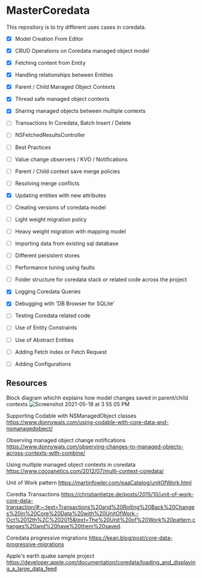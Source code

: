 # MasterCoredata
This repository is to try different uses cases in coredata.

- [x] Model Creation From Editor

- [x] CRUD Operations on Coredata managed object model

- [x] Fetching content from Entity

- [x] Handling relationships between Entities

- [x] Parent / Child Managed Object Contexts

- [x] Thread safe managed object contexts

- [x] Sharing managed objects between multiple contexts

- [ ] Transactions In Coredata, Batch Insert / Delete

- [ ] NSFetchedResultsController

- [ ] Best Practices

- [ ] Value change observers / KVO / Notifications

- [ ] Parent / Child context save merge policies

- [ ] Resolving merge conflicts

- [x] Updating entities with new attributes

- [ ] Creating versions of coredata model

- [ ] Light weight migration policy

- [ ] Heavy weight migration with mapping model

- [ ] Importing data from existing sql database

- [ ] Different persistent stores

- [ ] Performance tuning using faults

- [ ] Folder structure for coredata stack or related code across the project

- [x] Logging Coredata Queries

- [x] Debugging with 'DB Browser for SQLite'

- [ ] Testing Coredata related code

- [ ] Use of Entity Constraints

- [ ] Use of Abstract Entities

- [ ] Adding Fetch Index or Fetch Request

- [ ] Adding Configurations

## Resources
Block diagram whichh explains how model changes saved in parent/child contexts
![Screenshot 2021-05-18 at 3 55 05 PM](https://user-images.githubusercontent.com/12964593/118635660-77cf2e80-b7f1-11eb-864e-906fe51aa022.png)

Supporting Codable with NSManagedObject classes
https://www.donnywals.com/using-codable-with-core-data-and-nsmanagedobject/

Observing managed object change notifications
https://www.donnywals.com/observing-changes-to-managed-objects-across-contexts-with-combine/

Using multiple managed object contexts in coredata
https://www.cocoanetics.com/2012/07/multi-context-coredata/

Unit of Work pattern
https://martinfowler.com/eaaCatalog/unitOfWork.html

Coredta Transactions
https://christiantietze.de/posts/2015/10/unit-of-work-core-data-transaction/#:~:text=Transactions%20and%20Rolling%20Back%20Changes%20in%20Core%20Data%20with%20UnitOfWork,-Oct%2012th%2C%202015&text=The%20Unit%20of%20Work%20pattern,changes%20and%20have%20them%20saved.

Coredata progressive migrations
https://kean.blog/post/core-data-progressive-migrations

Apple's earth quake sample project
https://developer.apple.com/documentation/coredata/loading_and_displaying_a_large_data_feed
